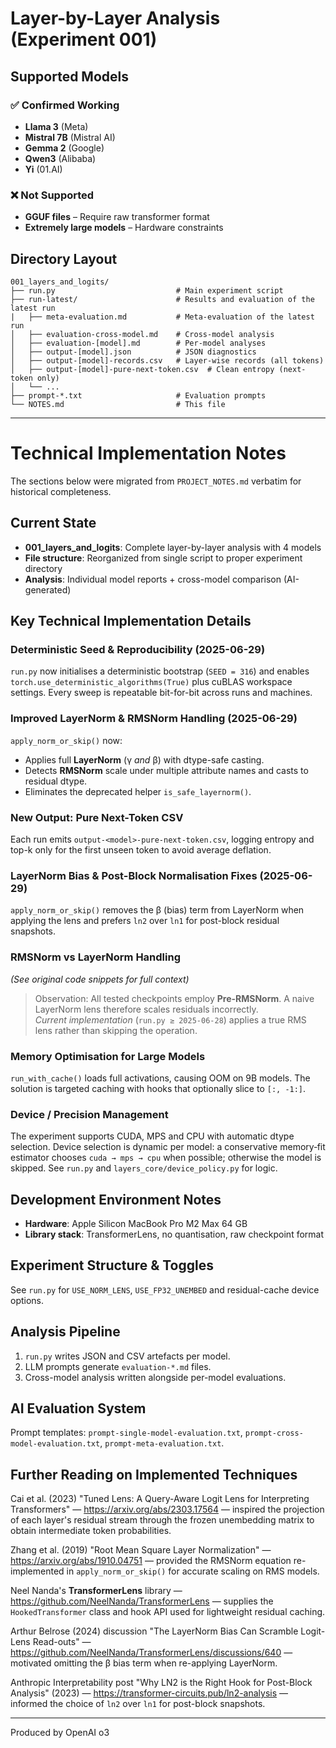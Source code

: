 # Layer-by-Layer Analysis (Experiment 001)

## Supported Models

### ✅ Confirmed Working
- **Llama 3** (Meta)
- **Mistral 7B** (Mistral AI)  
- **Gemma 2** (Google)
- **Qwen3** (Alibaba)
- **Yi** (01.AI)

### ❌ Not Supported
- **GGUF files** – Require raw transformer format
- **Extremely large models** – Hardware constraints

## Directory Layout

```
001_layers_and_logits/
├── run.py                           # Main experiment script
├── run-latest/                      # Results and evaluation of the latest run
|   ├── meta-evaluation.md           # Meta-evaluation of the latest run
│   ├── evaluation-cross-model.md    # Cross-model analysis
│   ├── evaluation-[model].md        # Per-model analyses  
│   ├── output-[model].json          # JSON diagnostics
│   ├── output-[model]-records.csv   # Layer-wise records (all tokens)
│   ├── output-[model]-pure-next-token.csv  # Clean entropy (next-token only)
│   └── ...
├── prompt-*.txt                     # Evaluation prompts
└── NOTES.md                         # This file
```

---

# Technical Implementation Notes

The sections below were migrated from `PROJECT_NOTES.md` verbatim for historical completeness.

## Current State
- **001_layers_and_logits**: Complete layer-by-layer analysis with 4 models
- **File structure**: Reorganized from single script to proper experiment directory
- **Analysis**: Individual model reports + cross-model comparison (AI-generated)

## Key Technical Implementation Details

### Deterministic Seed & Reproducibility (2025-06-29)
`run.py` now initialises a deterministic bootstrap (`SEED = 316`) and enables `torch.use_deterministic_algorithms(True)` plus cuBLAS workspace settings.  Every sweep is repeatable bit-for-bit across runs and machines.

### Improved LayerNorm & RMSNorm Handling (2025-06-29)
`apply_norm_or_skip()` now:
* Applies full **LayerNorm** (γ *and* β) with dtype-safe casting.
* Detects **RMSNorm** scale under multiple attribute names and casts to residual dtype.
* Eliminates the deprecated helper `is_safe_layernorm()`.

### New Output: Pure Next-Token CSV
Each run emits `output-<model>-pure-next-token.csv`, logging entropy and top-k only for the first unseen token to avoid average deflation.

### LayerNorm Bias & Post-Block Normalisation Fixes (2025-06-29)
`apply_norm_or_skip()` removes the β (bias) term from LayerNorm when applying the lens and prefers `ln2` over `ln1` for post-block residual snapshots.

### RMSNorm vs LayerNorm Handling
*(See original code snippets for full context)*

> Observation: All tested checkpoints employ **Pre-RMSNorm**. A naive LayerNorm lens therefore scales residuals incorrectly.  
> *Current implementation* (`run.py ≥ 2025-06-28`) applies a true RMS lens rather than skipping the operation.

### Memory Optimisation for Large Models
`run_with_cache()` loads full activations, causing OOM on 9B models. The solution is targeted caching with hooks that optionally slice to `[:, -1:]`.

### Device / Precision Management
The experiment supports CUDA, MPS and CPU with automatic dtype selection. Device selection is dynamic per model: a conservative memory‑fit estimator chooses `cuda → mps → cpu` when possible; otherwise the model is skipped. See `run.py` and `layers_core/device_policy.py` for logic.

## Development Environment Notes
- **Hardware**: Apple Silicon MacBook Pro M2 Max 64 GB
- **Library stack**: TransformerLens, no quantisation, raw checkpoint format

## Experiment Structure & Toggles
See `run.py` for `USE_NORM_LENS`, `USE_FP32_UNEMBED` and residual-cache device options.

## Analysis Pipeline
1. `run.py` writes JSON and CSV artefacts per model.  
2. LLM prompts generate `evaluation-*.md` files.  
3. Cross-model analysis written alongside per-model evaluations.  

## AI Evaluation System
Prompt templates: `prompt-single-model-evaluation.txt`, `prompt-cross-model-evaluation.txt`, `prompt-meta-evaluation.txt`.

## Further Reading on Implemented Techniques

Cai et al. (2023) "Tuned Lens: A Query-Aware Logit Lens for Interpreting Transformers" — https://arxiv.org/abs/2303.17564 — inspired the projection of each layer's residual stream through the frozen unembedding matrix to obtain intermediate token probabilities.

Zhang et al. (2019) "Root Mean Square Layer Normalization" — https://arxiv.org/abs/1910.04751 — provided the RMSNorm equation re-implemented in `apply_norm_or_skip()` for accurate scaling on RMS models.

Neel Nanda's **TransformerLens** library — https://github.com/NeelNanda/TransformerLens — supplies the `HookedTransformer` class and hook API used for lightweight residual caching.

Arthur Belrose (2024) discussion "The LayerNorm Bias Can Scramble Logit-Lens Read-outs" — https://github.com/NeelNanda/TransformerLens/discussions/640 — motivated omitting the β bias term when re-applying LayerNorm.

Anthropic Interpretability post "Why LN2 is the Right Hook for Post-Block Analysis" (2023) — https://transformer-circuits.pub/ln2-analysis — informed the choice of `ln2` over `ln1` for post-block snapshots.

---
Produced by OpenAI o3
